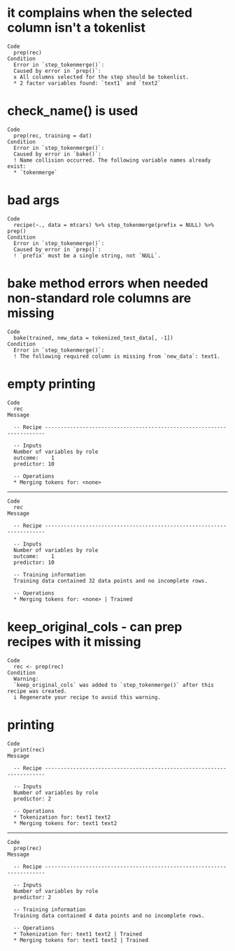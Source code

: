# it complains when the selected column isn't a tokenlist

    Code
      prep(rec)
    Condition
      Error in `step_tokenmerge()`:
      Caused by error in `prep()`:
      x All columns selected for the step should be tokenlist.
      * 2 factor variables found: `text1` and `text2`

# check_name() is used

    Code
      prep(rec, training = dat)
    Condition
      Error in `step_tokenmerge()`:
      Caused by error in `bake()`:
      ! Name collision occurred. The following variable names already exist:
      * `tokenmerge`

# bad args

    Code
      recipe(~., data = mtcars) %>% step_tokenmerge(prefix = NULL) %>% prep()
    Condition
      Error in `step_tokenmerge()`:
      Caused by error in `prep()`:
      ! `prefix` must be a single string, not `NULL`.

# bake method errors when needed non-standard role columns are missing

    Code
      bake(trained, new_data = tokenized_test_data[, -1])
    Condition
      Error in `step_tokenmerge()`:
      ! The following required column is missing from `new_data`: text1.

# empty printing

    Code
      rec
    Message
      
      -- Recipe ----------------------------------------------------------------------
      
      -- Inputs 
      Number of variables by role
      outcome:    1
      predictor: 10
      
      -- Operations 
      * Merging tokens for: <none>

---

    Code
      rec
    Message
      
      -- Recipe ----------------------------------------------------------------------
      
      -- Inputs 
      Number of variables by role
      outcome:    1
      predictor: 10
      
      -- Training information 
      Training data contained 32 data points and no incomplete rows.
      
      -- Operations 
      * Merging tokens for: <none> | Trained

# keep_original_cols - can prep recipes with it missing

    Code
      rec <- prep(rec)
    Condition
      Warning:
      `keep_original_cols` was added to `step_tokenmerge()` after this recipe was created.
      i Regenerate your recipe to avoid this warning.

# printing

    Code
      print(rec)
    Message
      
      -- Recipe ----------------------------------------------------------------------
      
      -- Inputs 
      Number of variables by role
      predictor: 2
      
      -- Operations 
      * Tokenization for: text1 text2
      * Merging tokens for: text1 text2

---

    Code
      prep(rec)
    Message
      
      -- Recipe ----------------------------------------------------------------------
      
      -- Inputs 
      Number of variables by role
      predictor: 2
      
      -- Training information 
      Training data contained 4 data points and no incomplete rows.
      
      -- Operations 
      * Tokenization for: text1 text2 | Trained
      * Merging tokens for: text1 text2 | Trained

